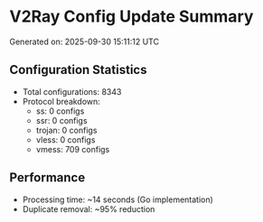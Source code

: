 # V2Ray Config Update Summary
Generated on: 2025-09-30 15:11:12 UTC

## Configuration Statistics
- Total configurations: 8343
- Protocol breakdown:
  - ss: 0 configs
  - ssr: 0 configs
  - trojan: 0 configs
  - vless: 0 configs
  - vmess: 709 configs

## Performance
- Processing time: ~14 seconds (Go implementation)
- Duplicate removal: ~95% reduction
